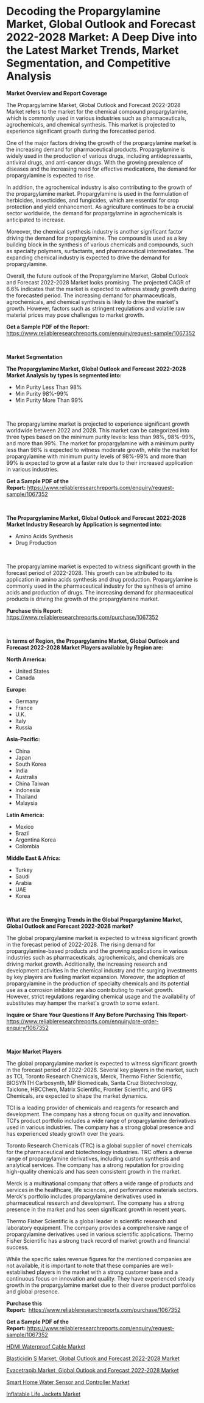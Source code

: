 <p><h1>Decoding the Propargylamine Market, Global Outlook and Forecast 2022-2028 Market: A Deep Dive into the Latest Market Trends, Market Segmentation, and Competitive Analysis</h1></p><p><strong>Market Overview and Report Coverage</strong></p>
<p><p>The Propargylamine Market, Global Outlook and Forecast 2022-2028 Market refers to the market for the chemical compound propargylamine, which is commonly used in various industries such as pharmaceuticals, agrochemicals, and chemical synthesis. This market is projected to experience significant growth during the forecasted period.</p><p>One of the major factors driving the growth of the propargylamine market is the increasing demand for pharmaceutical products. Propargylamine is widely used in the production of various drugs, including antidepressants, antiviral drugs, and anti-cancer drugs. With the growing prevalence of diseases and the increasing need for effective medications, the demand for propargylamine is expected to rise.</p><p>In addition, the agrochemical industry is also contributing to the growth of the propargylamine market. Propargylamine is used in the formulation of herbicides, insecticides, and fungicides, which are essential for crop protection and yield enhancement. As agriculture continues to be a crucial sector worldwide, the demand for propargylamine in agrochemicals is anticipated to increase.</p><p>Moreover, the chemical synthesis industry is another significant factor driving the demand for propargylamine. The compound is used as a key building block in the synthesis of various chemicals and compounds, such as specialty polymers, surfactants, and pharmaceutical intermediates. The expanding chemical industry is expected to drive the demand for propargylamine.</p><p>Overall, the future outlook of the Propargylamine Market, Global Outlook and Forecast 2022-2028 Market looks promising. The projected CAGR of 6.6% indicates that the market is expected to witness steady growth during the forecasted period. The increasing demand for pharmaceuticals, agrochemicals, and chemical synthesis is likely to drive the market's growth. However, factors such as stringent regulations and volatile raw material prices may pose challenges to market growth.</p></p>
<p><strong>Get a Sample PDF of the Report:</strong> <a href="https://www.reliableresearchreports.com/enquiry/request-sample/1067352">https://www.reliableresearchreports.com/enquiry/request-sample/1067352</a></p>
<p>&nbsp;</p>
<p><strong>Market Segmentation</strong></p>
<p><strong>The Propargylamine Market, Global Outlook and Forecast 2022-2028 Market Analysis by types is segmented into:</strong></p>
<p><ul><li>Min Purity Less Than 98%</li><li>Min Purity 98%-99%</li><li>Min Purity More Than 99%</li></ul></p>
<p>&nbsp;</p>
<p><p>The propargylamine market is projected to experience significant growth worldwide between 2022 and 2028. This market can be categorized into three types based on the minimum purity levels: less than 98%, 98%-99%, and more than 99%. The market for propargylamine with a minimum purity less than 98% is expected to witness moderate growth, while the market for propargylamine with minimum purity levels of 98%-99% and more than 99% is expected to grow at a faster rate due to their increased application in various industries.</p></p>
<p><strong>Get a Sample PDF of the Report:</strong>&nbsp;<a href="https://www.reliableresearchreports.com/enquiry/request-sample/1067352">https://www.reliableresearchreports.com/enquiry/request-sample/1067352</a></p>
<p>&nbsp;</p>
<p><strong>The Propargylamine Market, Global Outlook and Forecast 2022-2028 Market Industry Research by Application is segmented into:</strong></p>
<p><ul><li>Amino Acids Synthesis</li><li>Drug Production</li></ul></p>
<p>&nbsp;</p>
<p><p>The propargylamine market is expected to witness significant growth in the forecast period of 2022-2028. This growth can be attributed to its application in amino acids synthesis and drug production. Propargylamine is commonly used in the pharmaceutical industry for the synthesis of amino acids and production of drugs. The increasing demand for pharmaceutical products is driving the growth of the propargylamine market.</p></p>
<p><strong>Purchase this Report:</strong>&nbsp; <a href="https://www.reliableresearchreports.com/purchase/1067352">https://www.reliableresearchreports.com/purchase/1067352</a></p>
<p>&nbsp;</p>
<p><strong>In terms of Region, the Propargylamine Market, Global Outlook and Forecast 2022-2028 Market Players available by Region are:</strong></p>
<p>
    <p> <strong> North America: </strong>
        <ul>
            <li>United States</li>
            <li>Canada</li>
        </ul>
        </p> 
    <p> <strong> Europe: </strong>
        <ul>
            <li>Germany</li>
            <li>France</li>
            <li>U.K.</li>
            <li>Italy</li>
            <li>Russia</li>
        </ul>
        </p> 
    <p> <strong> Asia-Pacific: </strong>
        <ul>
            <li>China</li>
            <li>Japan</li>
            <li>South Korea</li>
            <li>India</li>
            <li>Australia</li>
            <li>China Taiwan</li>
            <li>Indonesia</li>
            <li>Thailand</li>
            <li>Malaysia</li>
        </ul>
        </p> 
    <p> <strong> Latin America: </strong>
        <ul>
            <li>Mexico</li>
            <li>Brazil</li>
            <li>Argentina Korea</li>
            <li>Colombia</li>
        </ul>
        </p> 
    <p> <strong> Middle East & Africa: </strong>
        <ul>
            <li>Turkey</li>
            <li>Saudi</li>
            <li>Arabia</li>
            <li>UAE</li>
            <li>Korea</li>
        </ul>
    </p>
    </p>
<p>&nbsp;</p>
<p><strong>What are the Emerging Trends in the Global Propargylamine Market, Global Outlook and Forecast 2022-2028 market?</strong></p>
<p><p>The global propargylamine market is expected to witness significant growth in the forecast period of 2022-2028. The rising demand for propargylamine-based products and the growing applications in various industries such as pharmaceuticals, agrochemicals, and chemicals are driving market growth. Additionally, the increasing research and development activities in the chemical industry and the surging investments by key players are fueling market expansion. Moreover, the adoption of propargylamine in the production of specialty chemicals and its potential use as a corrosion inhibitor are also contributing to market growth. However, strict regulations regarding chemical usage and the availability of substitutes may hamper the market's growth to some extent.</p></p>
<p><strong>Inquire or Share Your Questions If Any Before Purchasing This Report</strong>- <a href="https://www.reliableresearchreports.com/enquiry/pre-order-enquiry/1067352">https://www.reliableresearchreports.com/enquiry/pre-order-enquiry/1067352</a></p>
<p>&nbsp;</p>
<p><strong>Major Market Players</strong></p>
<p><p>The global propargylamine market is expected to witness significant growth in the forecast period of 2022-2028. Several key players in the market, such as TCI, Toronto Research Chemicals, Merck, Thermo Fisher Scientific, BIOSYNTH Carbosynth, MP Biomedicals, Santa Cruz Biotechnology, Taiclone, HBCChem, Matrix Scientific, Frontier Scientific, and GFS Chemicals, are expected to shape the market dynamics.</p><p>TCI is a leading provider of chemicals and reagents for research and development. The company has a strong focus on quality and innovation. TCI's product portfolio includes a wide range of propargylamine derivatives used in various industries. The company has a strong global presence and has experienced steady growth over the years.</p><p>Toronto Research Chemicals (TRC) is a global supplier of novel chemicals for the pharmaceutical and biotechnology industries. TRC offers a diverse range of propargylamine derivatives, including custom synthesis and analytical services. The company has a strong reputation for providing high-quality chemicals and has seen consistent growth in the market.</p><p>Merck is a multinational company that offers a wide range of products and services in the healthcare, life sciences, and performance materials sectors. Merck's portfolio includes propargylamine derivatives used in pharmaceutical research and development. The company has a strong presence in the market and has seen significant growth in recent years.</p><p>Thermo Fisher Scientific is a global leader in scientific research and laboratory equipment. The company provides a comprehensive range of propargylamine derivatives used in various scientific applications. Thermo Fisher Scientific has a strong track record of market growth and financial success.</p><p>While the specific sales revenue figures for the mentioned companies are not available, it is important to note that these companies are well-established players in the market with a strong customer base and a continuous focus on innovation and quality. They have experienced steady growth in the propargylamine market due to their diverse product portfolios and global presence.</p></p>
<p><strong>Purchase this Report:</strong>&nbsp;&nbsp;<a href="https://www.reliableresearchreports.com/purchase/1067352">https://www.reliableresearchreports.com/purchase/1067352</a></p>
<p></p>
<p><strong>Get a Sample PDF of the Report:</strong>&nbsp;<a href="https://www.reliableresearchreports.com/enquiry/request-sample/1067352">https://www.reliableresearchreports.com/enquiry/request-sample/1067352</a></p>
<p><p><a href="https://www.reportprime.com/hdmi-waterproof-cable-r5377">HDMI Waterproof Cable Market</a></p><p><a href="https://github.com/BryceTownsendr/Market-Research-Report-List-1/blob/main/blasticidin-s-market-global-outlook-and-forecast-2022-2028-market.md">Blasticidin S Market, Global Outlook and Forecast 2022-2028 Market</a></p><p><a href="https://github.com/WillieWoodard/Market-Research-Report-List-1/blob/main/evacetrapib-market-global-outlook-and-forecast-2022-2028-market.md">Evacetrapib Market, Global Outlook and Forecast 2022-2028 Market</a></p><p><a href="https://www.linkedin.com/pulse/decoding-smart-home-water-sensor-controller-market-deep-71nle/">Smart Home Water Sensor and Controller Market</a></p><p><a href="https://medium.com/@rameshramurp23/inflatable-life-jackets-market-size-growth-forecast-2023-2030-e0e88ab5cf77">Inflatable Life Jackets Market</a></p></p>